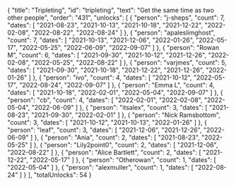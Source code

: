 {
  "title": "Tripleting",
  "id": "tripleting",
  "text": "Get the same time as two other people",
  "order": "431",
  "unlocks": [
    {
      "person": "j-sheps",
      "count": 7,
      "dates": [
        "2021-08-23",
        "2021-10-13",
        "2021-10-18",
        "2021-12-22",
        "2022-02-08",
        "2022-08-22",
        "2022-08-24"
      ]
    },
    {
      "person": "apaleslimghost",
      "count": 7,
      "dates": [
        "2021-10-13",
        "2021-12-06",
        "2022-01-26",
        "2022-05-17",
        "2022-05-25",
        "2022-06-09",
        "2022-09-07"
      ]
    },
    {
      "person": "Rowan M",
      "count": 6,
      "dates": [
        "2021-09-30",
        "2021-10-12",
        "2021-12-26",
        "2022-02-08",
        "2022-05-25",
        "2022-08-22"
      ]
    },
    {
      "person": "varjmes",
      "count": 5,
      "dates": [
        "2021-09-30",
        "2021-10-18",
        "2021-12-22",
        "2021-12-26",
        "2022-01-26"
      ]
    },
    {
      "person": "ivo",
      "count": 4,
      "dates": [
        "2021-10-12",
        "2022-05-17",
        "2022-08-24",
        "2022-09-07"
      ]
    },
    {
      "person": "Emma L",
      "count": 4,
      "dates": [
        "2021-10-18",
        "2022-02-01",
        "2022-05-04",
        "2022-09-07"
      ]
    },
    {
      "person": "cb",
      "count": 4,
      "dates": [
        "2022-02-01",
        "2022-02-08",
        "2022-05-04",
        "2022-06-09"
      ]
    },
    {
      "person": "itsalex",
      "count": 3,
      "dates": [
        "2021-08-23",
        "2021-09-30",
        "2022-02-01"
      ]
    },
    {
      "person": "Nick Ramsbottom",
      "count": 3,
      "dates": [
        "2021-10-12",
        "2021-10-13",
        "2022-01-26"
      ]
    },
    {
      "person": "leaf",
      "count": 3,
      "dates": [
        "2021-12-06",
        "2021-12-26",
        "2022-06-09"
      ]
    },
    {
      "person": "Ania",
      "count": 2,
      "dates": [
        "2021-08-23",
        "2022-05-25"
      ]
    },
    {
      "person": "Lily2point0",
      "count": 2,
      "dates": [
        "2021-12-06",
        "2022-08-22"
      ]
    },
    {
      "person": "Alice Bartlett",
      "count": 2,
      "dates": [
        "2021-12-22",
        "2022-05-17"
      ]
    },
    {
      "person": "Otherowan",
      "count": 1,
      "dates": [
        "2022-05-04"
      ]
    },
    {
      "person": "alexmuller",
      "count": 1,
      "dates": [
        "2022-08-24"
      ]
    }
  ],
  "totalUnlocks": 54
}